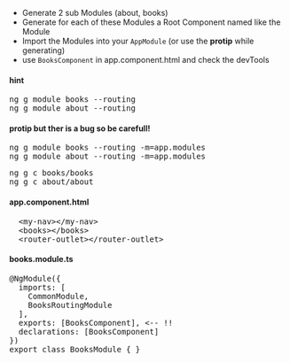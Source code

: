 * Generate 2 sub Modules (about, books)
* Generate for each of these Modules a Root Component named like the Module
* Import the Modules into your `AppModule` (or use the **protip** while generating)
* use `BooksComponent` in app.component.html and check the devTools


#### hint

<pre>
ng g module books --routing 
ng g module about --routing 
</pre>

#### protip but ther is a bug so be carefull!
<pre>
ng g module books --routing -m=app.modules
ng g module about --routing -m=app.modules
</pre>
<pre>
ng g c books/books
ng g c about/about
</pre>

#### app.component.html
<pre>
  &lt;my-nav>&lt;/my-nav>
  &lt;books>&lt;/books>
  &lt;router-outlet>&lt;/router-outlet>
</pre>

#### books.module.ts 
<pre>
@NgModule({
  imports: [
    CommonModule,
    BooksRoutingModule
  ],
  exports: [BooksComponent], <-- !!
  declarations: [BooksComponent]
})
export class BooksModule { }
</pre>
